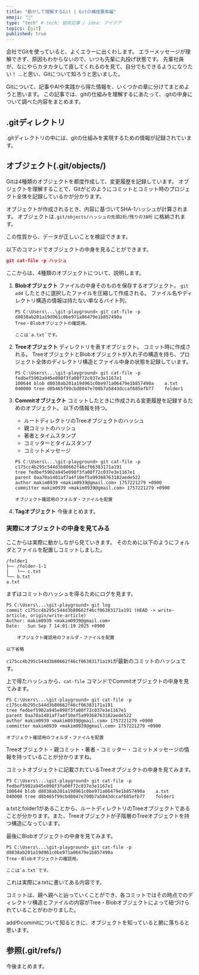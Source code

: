 ```yaml
---
title: "動かして理解するGit | Gitの構成要素編"
emoji: "🔩"
type: "tech" # tech: 技術記事 / idea: アイデア
topics: [git]
published: true
---
```


会社でGitを使っていると、よくエラーに出くわします。
エラーメッセージが理解できず、原因もわからないので、いつも先輩に丸投げ状態です。
先輩社員が、なにやらカタカタして直してくれるのを見て、自分でもできるようになりたい！
…と思い、Gitについて知ろうと思いました。

Gitについて、記事やAIや実践から得た情報を、いくつかの章に分けてまとめようと思います。
この記事では、gitの仕組みを理解するにあたって、.gitの中身について調べた内容をまとめます。

## .gitディレクトリ
.gitディレクトリの中には、gitの仕組みを実現するための情報が記録されています。

## オブジェクト(.git/objects/)
Gitは4種類のオブジェクトを都度作成して、変更履歴を記録しています。
オブジェクトを理解することで、Gitがどのようにコミットとコミット時のプロジェクト全体を記録しているかが分かります。

オブジェクトが作成されるとき、内容に基づいてSHA-1ハッシュが計算されます。
オブジェクトは`.git/objects/ハッシュの先頭2桁/残りの38桁` に格納されます。

この性質から、データが正しいことを検証できます。

以下のコマンドでオブジェクトの中身を見ることができます。
```json
git cat-file -p ハッシュ
```

ここからは、4種類のオブジェクトについて、説明します。
1. **Blobオブジェクト**
ファイルの中身そのものを保存するオブジェクト。
`git add` したときに選択したファイルを圧縮して作成される。
ファイル名やディレクトリ構造の情報は持たない単なるバイト列。
    
    ```:cat-fileでblobオブジェクトを見た例
    PS C:\Users\...\git-playground> git cat-file -p d8038ab201a19d961c0be971a06479e1b857490a
    Tree・Blobオブジェクトの確認用。

    ここは`a.txt`です。
    ```
    
2. **Treeオブジェクト**
ディレクトリを表すオブジェクト。
コミット時に作成される。
TreeオブジェクトとBlobオブジェクトが入れ子の構造を持ち、プロジェクト全体のディレクトリ構造とファイル中身の状態を記録しています。
    
    ```:cat-fileでtreeオブジェクトを見た例
    PS C:\Users\...\git-playground> git cat-file -p fedbef5902a945e098f3fa00f72c037e3e1167e1
    100644 blob d8038ab201a19d961c0be971a06479e1b857490a    a.txt
    040000 tree d8b465f99cbd8047e700b7a5843dccaf685efb77    folder1
    ```
    
3. **Commitオブジェクト**
    コミットしたときに作成される変更履歴を記録するためのオブジェクト。
    以下の情報を持つ。
    
    - ルートディレクトリのTreeオブジェクトのハッシュ
    - 親コミットのハッシュ
    - 著者とタイムスタンプ
    - コミッターとタイムスタンプ
    - コミットメッセージ
    
    ```:cat-fileでcommitオブジェクトを見た例
    PS C:\Users\...\git-playground> git cat-file -p c175cc4b295c544d3b80662f46cf06383171a191
    tree fedbef5902a945e098f3fa00f72c037e3e1167e1
    parent 0aa70a1401af7a4f10ef5a99368763182aede522
    author makim0939 <makim0939@gmail.com> 1757221279 +0900
    committer makim0939 <makim0939@gmail.com> 1757221279 +0900
    
    オブジェクト確認用のフォルダ・ファイルを配置
    ```
    
4. **Tagオブジェクト**
    今後まとめます。
    

### 実際にオブジェクトの中身を見てみる
ここからは実際に動かしながら見ていきます。
そのために以下のようにフォルダとファイルを配置しコミットしました。

```
/folder1
├── /folder-1-1
| 	└── c.txt
└── b.txt
a.txt
```

まずはコミットのハッシュを得るためにログを見ます。

```
PS C:\Users\...\git-playground> git log
commit c175cc4b295c544d3b80662f46cf06383171a191 (HEAD -> write-article, origin/write-article)
Author: makim0939 <makim0939@gmail.com>
Date:   Sun Sep 7 14:01:19 2025 +0900

    オブジェクト確認用のフォルダ・ファイルを配置

以下省略
```

`c175cc4b295c544d3b80662f46cf06383171a191`が最新のコミットのハッシュです。

上で得たハッシュから、`cat-file` コマンドでCommitオブジェクトの中身を見てみます。

```
PS C:\Users\...\git-playground> git cat-file -p c175cc4b295c544d3b80662f46cf06383171a191
tree fedbef5902a945e098f3fa00f72c037e3e1167e1
parent 0aa70a1401af7a4f10ef5a99368763182aede522
author makim0939 <makim0939@gmail.com> 1757221279 +0900
committer makim0939 <makim0939@gmail.com> 1757221279 +0900

オブジェクト確認用のフォルダ・ファイルを配置
```

Treeオブジェクト・親コミット・著者・コミッター・コミットメッセージの情報を持っていることが分かりますね。

コミットオブジェクトに記載されているTreeオブジェクトの中身を見てみます。

```
PS C:\Users\...\git-playground> git cat-file -p fedbef5902a945e098f3fa00f72c037e3e1167e1
100644 blob d8038ab201a19d961c0be971a06479e1b857490a    a.txt
040000 tree d8b465f99cbd8047e700b7a5843dccaf685efb77    folder1
```

a.txtとfolder1があることから、ルートディレクトリのTreeオブジェクトであることが分かります。また、Treeオブジェクトが子階層のTreeオブジェクトを持つ構造になっています。

最後にBlobオブジェクトの中身を見てみます。

```
PS C:\Users\...\git-playground> git cat-file -p d8038ab201a19d961c0be971a06479e1b857490a
Tree・Blobオブジェクトの確認用。

ここは`a.txt`です。
```

これは実際にa.txtに書いてある内容です。

コミットは、親へ親へと辿っていくことができ、各コミットではその時点でのディレクトリ構造とファイルの内容がTree・Blobオブジェクトによって紐づけられていることがわかりました。

addやcommitについて知るときに、オブジェクトを知っていると腑に落ちると思います。

## 参照(.git/refs/)
今後まとめます。